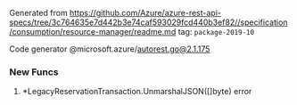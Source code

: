 Generated from https://github.com/Azure/azure-rest-api-specs/tree/3c764635e7d442b3e74caf593029fcd440b3ef82//specification/consumption/resource-manager/readme.md tag: `package-2019-10`

Code generator @microsoft.azure/autorest.go@2.1.175


### New Funcs

1. *LegacyReservationTransaction.UnmarshalJSON([]byte) error
